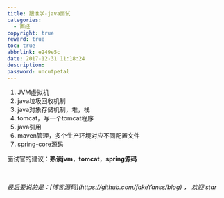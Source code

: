 ```yaml
---
title: 跟谁学-java面试
categories:
  - 面经
copyright: true
reward: true
toc: true
abbrlink: e249e5c
date: 2017-12-31 11:18:24
description:
password: uncutpetal
---
```


1. JVM虚拟机
2. java垃圾回收机制
3. java对象存储机制，堆，栈
4. tomcat，写一个tomcat程序
5. java引用
6. maven管理，多个生产环境对应不同配置文件
7. spring-core源码

面试官的建议：**熟读jvm**，**tomcat**，**spring源码**

<br>

<p id="div-border-top-green"><i>最后要说的是：[博客源码](https://github.com/fakeYanss/blog) ， 欢迎 star</i></p>